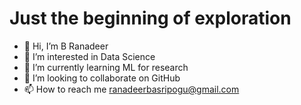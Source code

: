 # Just the beginning of exploration
- 👋 Hi, I’m B Ranadeer
- 👀 I’m interested in Data Science
- 🌱 I’m currently learning ML for research
- 💞️ I’m looking to collaborate on GitHub
- 📫 How to reach me ranadeerbasripogu@gmail.com

<!---
David234-star/David234-star is a ✨ special ✨ repository because its `README.md` (this file) appears on your GitHub profile.
You can click the Preview link to take a look at your changes.
--->
